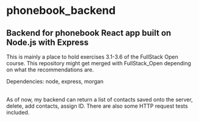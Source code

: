 # phonebook_backend
## Backend for phonebook React app built on Node.js with Express

This is mainly a place to hold exercises 3.1-3.6 of the FullStack Open course. This repository might get merged with FullStack_Open depending on what the recommendations are.

Dependencies:
node, 
express, 
morgan


<br> 
As of now, my backend can return a list of contacts saved onto the server, delete, add contacts, assign ID. There are also some HTTP request tests included.
